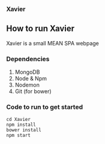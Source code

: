 ### Xavier

## How to run Xavier
Xavier is a small MEAN SPA webpage

### Dependencies
1. MongoDB
2. Node & Npm
3. Nodemon
4. Git (for bower)

### Code to run to get started
```
cd Xavier
npm install
bower install
npm start
```

